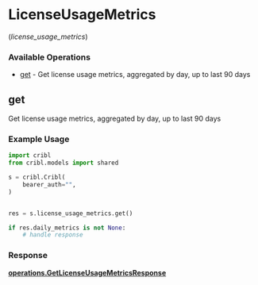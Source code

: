 # LicenseUsageMetrics
(*license_usage_metrics*)

### Available Operations

* [get](#get) - Get license usage metrics, aggregated by day, up to last 90 days

## get

Get license usage metrics, aggregated by day, up to last 90 days

### Example Usage

```python
import cribl
from cribl.models import shared

s = cribl.Cribl(
    bearer_auth="",
)


res = s.license_usage_metrics.get()

if res.daily_metrics is not None:
    # handle response
```


### Response

**[operations.GetLicenseUsageMetricsResponse](../../models/operations/getlicenseusagemetricsresponse.md)**

